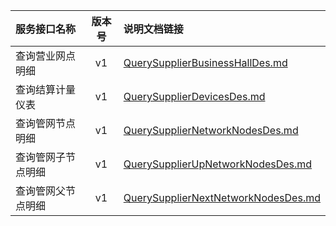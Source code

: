   
| 服务接口名称 | 版本号 | 说明文档链接 |  
| :----------------- | :-----: | :---------------- |  
| 查询营业网点明细 | v1 | [QuerySupplierBusinessHallDes.md](https://gitee.com/leslieleslie/gitMd/blob/master/EpeisSupp/SupBusinessInfoServer/QuerySupplierBusinessHallDes.md) |  
| 查询结算计量仪表 | v1 | [QuerySupplierDevicesDes.md](https://gitee.com/leslieleslie/gitMd/blob/master/EpeisSupp/SupBusinessInfoServer/QuerySupplierDevicesDes.md) |  
| 查询管网节点明细 | v1 | [QuerySupplierNetworkNodesDes.md](https://gitee.com/leslieleslie/gitMd/blob/master/EpeisSupp/SupBusinessInfoServer/QuerySupplierNetworkNodesDes.md) |  
| 查询管网子节点明细 | v1 | [QuerySupplierUpNetworkNodesDes.md](https://gitee.com/leslieleslie/gitMd/blob/master/EpeisSupp/SupBusinessInfoServer/QuerySupplierUpNetworkNodesDes.md) |  
| 查询管网父节点明细 | v1 | [QuerySupplierNextNetworkNodesDes.md](https://gitee.com/leslieleslie/gitMd/blob/master/EpeisSupp/SupBusinessInfoServer/QuerySupplierNextNetworkNodesDes.md) |  
  
